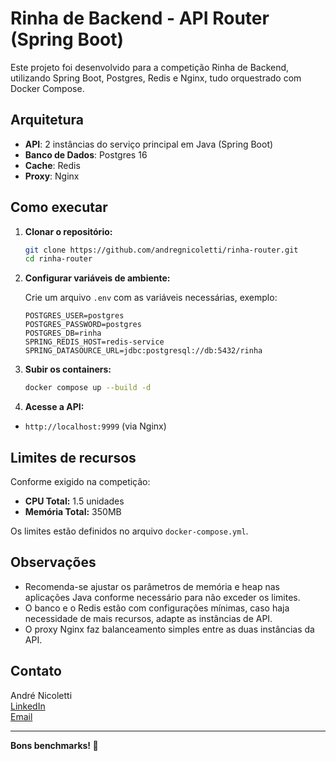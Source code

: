 # Rinha de Backend - API Router (Spring Boot)

Este projeto foi desenvolvido para a competição Rinha de Backend, utilizando Spring Boot, Postgres, Redis e Nginx, tudo orquestrado com Docker Compose.

## Arquitetura

- **API**: 2 instâncias do serviço principal em Java (Spring Boot)
- **Banco de Dados**: Postgres 16
- **Cache**: Redis
- **Proxy**: Nginx

## Como executar

1. **Clonar o repositório:**
    ```bash
    git clone https://github.com/andregnicoletti/rinha-router.git
    cd rinha-router
    ```

2. **Configurar variáveis de ambiente:**

   Crie um arquivo `.env` com as variáveis necessárias, exemplo:
    ```env
    POSTGRES_USER=postgres
    POSTGRES_PASSWORD=postgres
    POSTGRES_DB=rinha
    SPRING_REDIS_HOST=redis-service
    SPRING_DATASOURCE_URL=jdbc:postgresql://db:5432/rinha
    ```

3. **Subir os containers:**
    ```bash
    docker compose up --build -d
    ```

4. **Acesse a API:**
  - `http://localhost:9999` (via Nginx)

## Limites de recursos

Conforme exigido na competição:

- **CPU Total:** 1.5 unidades
- **Memória Total:** 350MB

Os limites estão definidos no arquivo `docker-compose.yml`.

## Observações

- Recomenda-se ajustar os parâmetros de memória e heap nas aplicações Java conforme necessário para não exceder os limites.
- O banco e o Redis estão com configurações mínimas, caso haja necessidade de mais recursos, adapte as instâncias de API.
- O proxy Nginx faz balanceamento simples entre as duas instâncias da API.

## Contato

André Nicoletti  
[LinkedIn](https://www.linkedin.com/in/andre-nicoletti/)  
[Email](mailto:andre.nicoletti.dev@gmail.com)

---

**Bons benchmarks! 🚀**